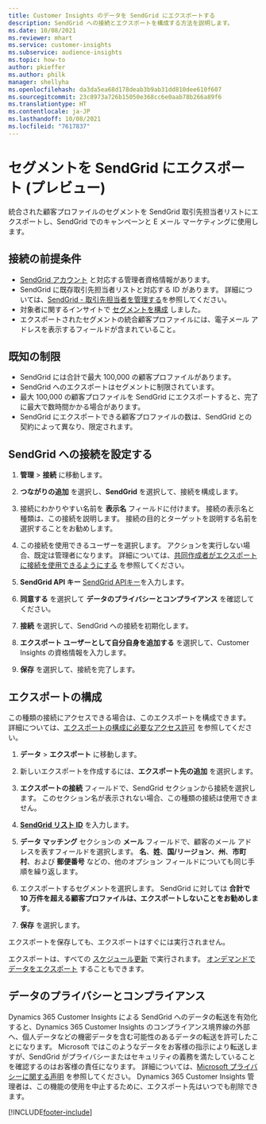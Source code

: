 ```yaml
---
title: Customer Insights のデータを SendGrid にエクスポートする
description: SendGrid への接続とエクスポートを構成する方法を説明します。
ms.date: 10/08/2021
ms.reviewer: mhart
ms.service: customer-insights
ms.subservice: audience-insights
ms.topic: how-to
author: pkieffer
ms.author: philk
manager: shellyha
ms.openlocfilehash: da3da5ea68d178deab3b9ab31dd810dee610f607
ms.sourcegitcommit: 23c8973a726b15050e368cc6e0aab78b266a89f6
ms.translationtype: HT
ms.contentlocale: ja-JP
ms.lasthandoff: 10/08/2021
ms.locfileid: "7617837"
---
```

# <a name="export-segments-to-sendgrid-preview"></a>セグメントを SendGrid にエクスポート (プレビュー)

統合された顧客プロファイルのセグメントを SendGrid 取引先担当者リストにエクスポートし、SendGrid でのキャンペーンと E メール マーケティングに使用します。 

## <a name="prerequisites-for-a-connection"></a>接続の前提条件

-   [SendGrid アカウント](https://sendgrid.com/) と対応する管理者資格情報があります。
-   SendGrid に既存取引先担当者リストと対応する ID があります。 詳細については、[SendGrid - 取引先担当者を管理する](https://sendgrid.com/docs/ui/managing-contacts/create-and-manage-contacts/#manage-contacts)を参照してください。
-   対象者に関するインサイトで [セグメントを構成](segments.md) しました。
-   エクスポートされたセグメントの統合顧客プロファイルには、電子メール アドレスを表示するフィールドが含まれていること。

## <a name="known-limitations"></a>既知の制限

- SendGrid には合計で最大 100,000 の顧客プロファイルがあります。
- SendGrid へのエクスポートはセグメントに制限されています。
- 最大 100,000 の顧客プロファイルを SendGrid にエクスポートすると、完了に最大で数時間かかる場合があります。 
- SendGrid にエクスポートできる顧客プロファイルの数は、SendGrid との契約によって異なり、限定されます。

## <a name="set-up-connection-to-sendgrid"></a>SendGrid への接続を設定する

1. **管理** > **接続** に移動します。

1. **つながりの追加** を選択し、**SendGrid** を選択して、接続を構成します。

1. 接続にわかりやすい名前を **表示名** フィールドに付けます。 接続の表示名と種類は、この接続を説明します。 接続の目的とターゲットを説明する名前を選択することをお勧めします。

1. この接続を使用できるユーザーを選択します。 アクションを実行しない場合、既定は管理者になります。 詳細については、[共同作成者がエクスポートに接続を使用できるようにする](connections.md#allow-contributors-to-use-a-connection-for-exports) を参照してください。

1. **SendGrid API キー** [SendGrid APIキー](https://sendgrid.com/docs/ui/account-and-settings/api-keys/)を入力します。

1. **同意する** を選択して **データのプライバシーとコンプライアンス** を確認してください。

1. **接続** を選択して、SendGrid への接続を初期化します。

1. **エクスポート ユーザーとして自分自身を追加する** を選択して、Customer Insights の資格情報を入力します。

1. **保存** を選択して、接続を完了します。

## <a name="configure-an-export"></a>エクスポートの構成

この種類の接続にアクセスできる場合は、このエクスポートを構成できます。 詳細については、[エクスポートの構成に必要なアクセス許可](export-destinations.md#set-up-a-new-export) を参照してください。

1. **データ** > **エクスポート** に移動します。

1. 新しいエクスポートを作成するには、**エクスポート先の追加** を選択します。

1. **エクスポートの接続** フィールドで、SendGrid セクションから接続を選択します。 このセクション名が表示されない場合、この種類の接続は使用できません。

1. **[SendGrid リスト ID](https://sendgrid.com/docs/ui/managing-contacts/create-and-manage-contacts/#manage-contacts)** を入力します。

1. **データ マッチング** セクションの **メール** フィールドで、顧客のメール アドレスを表すフィールドを選択します。 **名**、**姓**、**国/リージョン**、**州**、**市町村**、および **郵便番号** などの、他のオプション フィールドについても同じ手順を繰り返します。

1. エクスポートするセグメントを選択します。 SendGrid に対しては **合計で 10 万件を超える顧客プロファイルは、エクスポートしないことをお勧めします**。 

1. **保存** を選択します。

エクスポートを保存しても、エクスポートはすぐには実行されません。

エクスポートは、すべての [スケジュール更新](system.md#schedule-tab) で実行されます。 [オンデマンドでデータをエクスポート](export-destinations.md#run-exports-on-demand) することもできます。 

## <a name="data-privacy-and-compliance"></a>データのプライバシーとコンプライアンス

Dynamics 365 Customer Insights による SendGrid へのデータの転送を有効化すると、Dynamics 365 Customer Insights のコンプライアンス境界線の外部へ、個人データなどの機密データを含む可能性のあるデータの転送を許可したことになります。 Microsoft ではこのようなデータをお客様の指示により転送しますが、SendGrid がプライバシーまたはセキュリティの義務を満たしていることを確認するのはお客様の責任になります。 詳細については、[Microsoft プライバシーに関する声明](https://go.microsoft.com/fwlink/?linkid=396732) を参照してください。
Dynamics 365 Customer Insights 管理者は、この機能の使用を中止するために、エクスポート先はいつでも削除できます。


[!INCLUDE[footer-include](../includes/footer-banner.md)]
